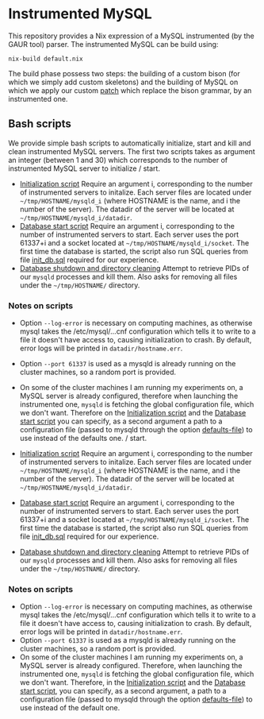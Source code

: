 # Instrumented MySQL

This repository provides a Nix expression of a MySQL instrumented (by the GAUR tool) parser. The instrumented MySQL can be build using:

```
nix-build default.nix
```

The build phase possess two steps: the building of a custom bison (for which we simply add custom skeletons) and the building of MySQL on which we apply our custom [patch](./mysql/sql_yacc.patch) which replace the bison grammar, by an instrumented one.

## Bash scripts

We provide simple bash scripts to automatically initialize, start and kill and clean instrumented MySQL servers. The first two scripts takes as argument an integer (between 1 and 30) which corresponds to the number of instrumented MySQL server to initialize / start.

- [Initialization script](./init_mysql.sh) Require an argument i, corresponding to the number of instrumented servers to initalize. Each server files are located under `~/tmp/HOSTNAME/mysqld_i` (where HOSTNAME is the name, and i the number of the server). The datadir of the server will be located at `~/tmp/HOSTNAME/mysqld_i/datadir`.
- [Database start script](./start_mysql.sh) Require an argument i, corresponding to the number of instrumented servers to start. Each server uses the port 61337+i and a socket located at `~/tmp/HOSTNAME/mysqld_i/socket`. The first time the database is started, the script also run SQL queries from file [init_db.sql](./init_db.sql) required for our experience.
- [Database shutdown and directory cleaning](./kill_and_clean_mysql_files.sh) Attempt to retrieve PIDs of our `mysqld` processes and kill them. Also asks for removing all files under the `~/tmp/HOSTNAME/` directory. 

### Notes on scripts
- Option `--log-error` is necessary on computing machines, as otherwise mysql takes the /etc/mysql/...cnf configuration which tells it to write to a file it doesn't have access to, causing initialization to crash. By default, error logs will be printed in `datadir/hostname.err`.
- Option `--port 61337` is used as a mysqld is already running on the cluster machines, so a random port is provided.
- On some of the cluster machines I am running my experiments on, a MySQL server is already configured, therefore when launching the instrumented one, `mysqld` is fetching the global configuration file, which we don't want. Therefore on the [Initialization script](./init_mysql.sh) and the [Database start script](./start_mysql.sh) you can specify, as a second argument a path to a configuration file (passed to mysqld through the option [defaults-file](https://dev.mysql.com/doc/refman/8.4/en/option-file-options.html#option_general_defaults-file)) to use instead of the defaults one.
 / start.

- [Initialization script](./init_mysql.sh) Require an argument i, corresponding to the number of instrumented servers to initalize. Each server files are located under `~/tmp/HOSTNAME/mysqld_i` (where HOSTNAME is the name, and i the number of the server). The datadir of the server will be located at `~/tmp/HOSTNAME/mysqld_i/datadir`.
- [Database start script](./start_mysql.sh) Require an argument i, corresponding to the number of instrumented servers to start. Each server uses the port 61337+i and a socket located at `~/tmp/HOSTNAME/mysqld_i/socket`. The first time the database is started, the script also run SQL queries from file [init_db.sql](./init_db.sql) required for our experience.
- [Database shutdown and directory cleaning](./kill_and_clean_mysql_files.sh) Attempt to retrieve PIDs of our `mysqld` processes and kill them. Also asks for removing all files under the `~/tmp/HOSTNAME/` directory. 

### Notes on scripts
- Option `--log-error` is necessary on computing machines, as otherwise mysql takes the /etc/mysql/...cnf configuration which tells it to write to a file it doesn't have access to, causing initialization to crash. By default, error logs will be printed in `datadir/hostname.err`.
- Option `--port 61337` is used as a mysqld is already running on the cluster machines, so a random port is provided.
- On some of the cluster machines I am running my experiments on, a MySQL server is already configured. Therefore, when launching the instrumented one, `mysqld` is fetching the global configuration file, which we don't want. Therefore, in the [Initialization script](./init_mysql.sh) and the [Database start script](./start_mysql.sh), you can specify, as a second argument, a path to a configuration file (passed to mysqld through the option [defaults-file](https://dev.mysql.com/doc/refman/8.4/en/option-file-options.html#option_general_defaults-file)) to use instead of the default one.